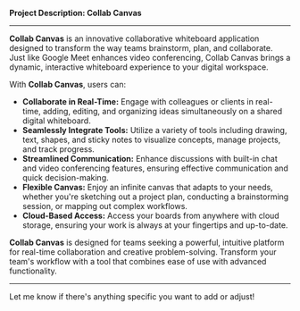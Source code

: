 **Project Description: Collab Canvas**

---

**Collab Canvas** is an innovative collaborative whiteboard application designed to transform the way teams brainstorm, plan, and collaborate. Just like Google Meet enhances video conferencing, Collab Canvas brings a dynamic, interactive whiteboard experience to your digital workspace.

With **Collab Canvas**, users can:

- **Collaborate in Real-Time:** Engage with colleagues or clients in real-time, adding, editing, and organizing ideas simultaneously on a shared digital whiteboard.
- **Seamlessly Integrate Tools:** Utilize a variety of tools including drawing, text, shapes, and sticky notes to visualize concepts, manage projects, and track progress.
- **Streamlined Communication:** Enhance discussions with built-in chat and video conferencing features, ensuring effective communication and quick decision-making.
- **Flexible Canvas:** Enjoy an infinite canvas that adapts to your needs, whether you're sketching out a project plan, conducting a brainstorming session, or mapping out complex workflows.
- **Cloud-Based Access:** Access your boards from anywhere with cloud storage, ensuring your work is always at your fingertips and up-to-date.

**Collab Canvas** is designed for teams seeking a powerful, intuitive platform for real-time collaboration and creative problem-solving. Transform your team's workflow with a tool that combines ease of use with advanced functionality. 

---

Let me know if there's anything specific you want to add or adjust!
